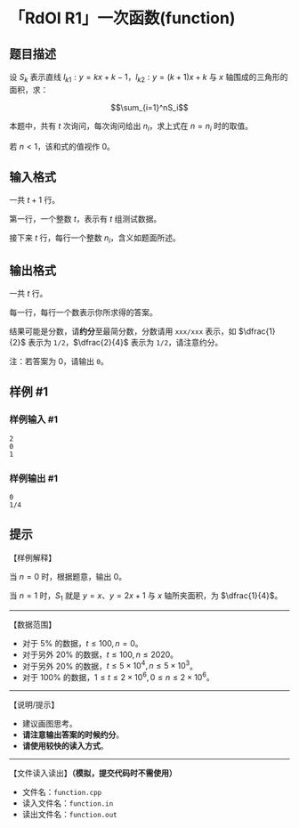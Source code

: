 # 「RdOI R1」一次函数(function)

## 题目描述

设 $S_k$ 表示直线 $l_{k1}:y=kx+k-1$，$l_{k2}:y=(k+1)x+k$ 与 $x$ 轴围成的三角形的面积，求：

$$\sum_{i=1}^nS_i$$

本题中，共有 $t$ 次询问，每次询问给出 $n_i$，求上式在 $n=n_i$ 时的取值。

若 $n<1$，该和式的值视作 $0$。

## 输入格式

一共 $t+1$ 行。

第一行，一个整数 $t$，表示有 $t$ 组测试数据。

接下来 $t$ 行，每行一个整数 $n_i$，含义如题面所述。

## 输出格式

一共 $t$ 行。

每一行，每行一个数表示你所求得的答案。

结果可能是分数，请**约分**至最简分数，分数请用 `xxx/xxx` 表示，如 $\dfrac{1}{2}$ 表示为 `1/2`，$\dfrac{2}{4}$ 表示为 `1/2`，请注意约分。

注：若答案为 $0$，请输出 `0`。

## 样例 #1

### 样例输入 #1
```
2
0
1
```

### 样例输出 #1

```
0
1/4
```

## 提示

【样例解释】

当 $n=0$ 时，根据题意，输出 $0$。

当 $n=1$ 时，$S_1$ 就是 $y=x$、$y=2x+1$ 与 $x$ 轴所夹面积，为 $\dfrac{1}{4}$。

---

【数据范围】

- 对于 $5\%$ 的数据，$t \le 100,n=0$。
- 对于另外 $20\%$ 的数据，$t \le 100,n \le 2020$。
- 对于另外 $20\%$ 的数据，$t \le 5 \times 10^4,n \le 5 \times 10^3$。
- 对于 $100\%$ 的数据，$1 \le t \le 2 \times 10^6,0 \le n \le 2 \times 10^6$。

---

【说明/提示】

- 建议画图思考。
- **请注意输出答案的时候约分**。
- **请使用较快的读入方式**。

---

【文件读入读出】**（模拟，提交代码时不需使用）**

- 文件名：`function.cpp`
- 读入文件名：`function.in`
- 读出文件名：`function.out`
